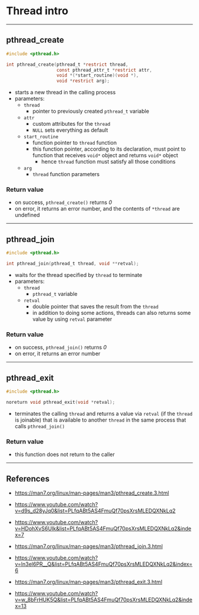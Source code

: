 # Thread intro

---

## pthread_create

```c
#include <pthread.h>

int pthread_create(pthread_t *restrict thread,
                   const pthread_attr_t *restrict attr,
                   void *(*start_routine)(void *),
                   void *restrict arg);
```

- starts a new thread in the calling process
- parameters:
  - `thread`
    - pointer to previously created `pthread_t` variable
  - `attr`
    - custom attributes for the `thread`
    - `NULL` sets everything as default
  - `start_routine`
    - function pointer to `thread` function
    - this function pointer, according to its declaration, must point to function that
      receives `void*` object and returns `void*` object
      - hence `thread` function must satisfy all those conditions
  - `arg`
    - `thread` function parameters

### Return value

- on success, `pthread_create()` returns *0*
- on error, it returns an error number, and the contents of `*thread` are undefined

---

## pthread_join

```c
#include <pthread.h>

int pthread_join(pthread_t thread, void **retval);
```

- waits for the thread specified by `thread` to terminate
- parameters:
  - `thread`
    - `pthread_t` variable
  - `retval`
    - double pointer that saves the result from the `thread`
    - in addition to doing some actions, threads can also returns some value by using `retval` parameter

### Return value

- on success, `pthread_join()` returns *0*
- on error, it returns an error number

---

## pthread_exit

```c
#include <pthread.h>

noreturn void pthread_exit(void *retval);
```

- terminates the calling `thread` and returns a value via `retval` (if the `thread` is joinable)
  that is available to another `thread` in the same process that calls `pthread_join()`

### Return value

- this function does not return to the caller

---

## References

- <https://man7.org/linux/man-pages/man3/pthread_create.3.html>
- <https://www.youtube.com/watch?v=d9s_d28yJq0&list=PLfqABt5AS4FmuQf70psXrsMLEDQXNkLq2>
- <https://www.youtube.com/watch?v=HDohXvS6UIk&list=PLfqABt5AS4FmuQf70psXrsMLEDQXNkLq2&index=7>

- <https://man7.org/linux/man-pages/man3/pthread_join.3.html>
- <https://www.youtube.com/watch?v=ln3el6PR__Q&list=PLfqABt5AS4FmuQf70psXrsMLEDQXNkLq2&index=6>

- <https://man7.org/linux/man-pages/man3/pthread_exit.3.html>
- <https://www.youtube.com/watch?v=w_8bFrHUK5Q&list=PLfqABt5AS4FmuQf70psXrsMLEDQXNkLq2&index=13>
